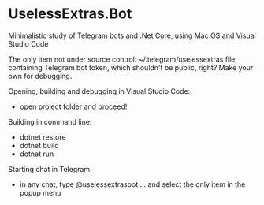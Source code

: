 # UselessExtras.Bot
Minimalistic study of Telegram bots and .Net Core, using Mac OS and Visual Studio Code

The only item not under source control:
~/.telegram/uselessextras file, containing Telegram bot token, which shouldn't be public, right? Make your own for debugging.

Opening, building and debugging in Visual Studio Code:
- open project folder and proceed!

Building in command line:
- dotnet restore
- dotnet build
- dotnet run

Starting chat in Telegram:
- in any chat, type @uselessextrasbot ... and select the only item in the popup menu


